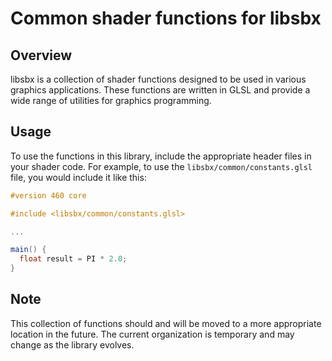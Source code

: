 # Common shader functions for libsbx

## Overview

libsbx is a collection of shader functions designed to be used in various graphics applications.
These functions are written in GLSL and provide a wide range of utilities for graphics programming.

## Usage

To use the functions in this library, include the appropriate header files in your shader code.
For example, to use the `libsbx/common/constants.glsl` file, you would include it like this:

```glsl
#version 460 core

#include <libsbx/common/constants.glsl>

...

main() {
  float result = PI * 2.0;
}
```

## Note

This collection of functions should and will be moved to a more appropriate location in the future.
The current organization is temporary and may change as the library evolves.
